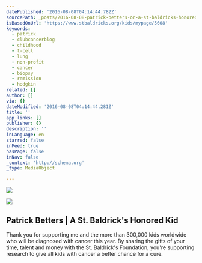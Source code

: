 ```yaml
---
datePublished: '2016-08-08T04:14:44.782Z'
sourcePath: _posts/2016-08-08-patrick-betters-or-a-st-baldricks-honored-kid.md
isBasedOnUrl: 'https://www.stbaldricks.org/kids/mypage/5608'
keywords:
  - patrick
  - clubcancerblog
  - childhood
  - t-cell
  - lung
  - non-profit
  - cancer
  - biopsy
  - remission
  - hodgkin
related: []
author: []
via: {}
dateModified: '2016-08-08T04:14:44.281Z'
title: ''
app_links: []
publisher: {}
description: ''
inLanguage: en
starred: false
inFeed: true
hasPage: false
inNav: false
_context: 'http://schema.org'
_type: MediaObject

---
```

![](https://the-grid-user-content.s3-us-west-2.amazonaws.com/86e2d680-0214-4560-a1bc-43a97a2209dd.png)

<article style=""><img src="https://imgflo.herokuapp.com/graph/vahj1ThiexotieMo/3477b59b8a0590153702c1532da2ddfe/noop?input=http%3A%2F%2Fwww.stbaldricks.org%2Fphoto%2Fkid%2F5608%2Flarge" /><h1>Patrick Betters | A St. Baldrick's Honored Kid</h1><p>Thank you for supporting me and the more than 300,000 kids worldwide who will be diagnosed with cancer this year. By sharing the gifts of your time, talent and money with the St. Baldrick's Foundation, you're supporting research to give all kids with cancer a better chance for a cure.</p></article>